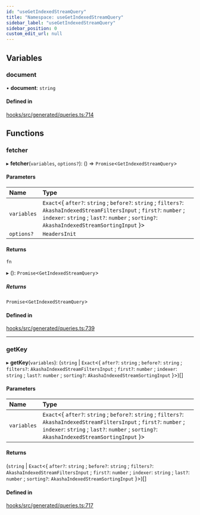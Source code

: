 ```yaml
---
id: "useGetIndexedStreamQuery"
title: "Namespace: useGetIndexedStreamQuery"
sidebar_label: "useGetIndexedStreamQuery"
sidebar_position: 0
custom_edit_url: null
---
```


## Variables

### document

• **document**: `string`

#### Defined in

[hooks/src/generated/queries.ts:714](https://github.com/AKASHAorg/akasha-core/blob/6ca157f7/libs/hooks/src/generated/queries.ts#L714)

## Functions

### fetcher

▸ **fetcher**(`variables`, `options?`): () => `Promise`<`GetIndexedStreamQuery`\>

#### Parameters

| Name | Type |
| :------ | :------ |
| `variables` | `Exact`<{ `after?`: `string` ; `before?`: `string` ; `filters?`: `AkashaIndexedStreamFiltersInput` ; `first?`: `number` ; `indexer`: `string` ; `last?`: `number` ; `sorting?`: `AkashaIndexedStreamSortingInput`  }\> |
| `options?` | `HeadersInit` |

#### Returns

`fn`

▸ (): `Promise`<`GetIndexedStreamQuery`\>

##### Returns

`Promise`<`GetIndexedStreamQuery`\>

#### Defined in

[hooks/src/generated/queries.ts:739](https://github.com/AKASHAorg/akasha-core/blob/6ca157f7/libs/hooks/src/generated/queries.ts#L739)

___

### getKey

▸ **getKey**(`variables`): (`string` \| `Exact`<{ `after?`: `string` ; `before?`: `string` ; `filters?`: `AkashaIndexedStreamFiltersInput` ; `first?`: `number` ; `indexer`: `string` ; `last?`: `number` ; `sorting?`: `AkashaIndexedStreamSortingInput`  }\>)[]

#### Parameters

| Name | Type |
| :------ | :------ |
| `variables` | `Exact`<{ `after?`: `string` ; `before?`: `string` ; `filters?`: `AkashaIndexedStreamFiltersInput` ; `first?`: `number` ; `indexer`: `string` ; `last?`: `number` ; `sorting?`: `AkashaIndexedStreamSortingInput`  }\> |

#### Returns

(`string` \| `Exact`<{ `after?`: `string` ; `before?`: `string` ; `filters?`: `AkashaIndexedStreamFiltersInput` ; `first?`: `number` ; `indexer`: `string` ; `last?`: `number` ; `sorting?`: `AkashaIndexedStreamSortingInput`  }\>)[]

#### Defined in

[hooks/src/generated/queries.ts:717](https://github.com/AKASHAorg/akasha-core/blob/6ca157f7/libs/hooks/src/generated/queries.ts#L717)
